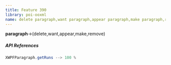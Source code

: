 ```yaml
---
title: Feature 390
library: poi-ooxml
name: delete paragraph,want paragraph,appear paragraph,make paragraph,remove paragraph
---
```


**paragraph**->(delete,want,appear,make,remove)

##### API References

```java
XWPFParagraph.getRuns --> 100 %
```
